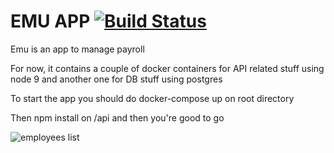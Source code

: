# EMU APP [![Build Status](https://travis-ci.com/juaning/emu.svg?branch=master)](https://travis-ci.com/juaning/emu)

Emu is an app to manage payroll

For now, it contains a couple of docker containers for API related stuff
using node 9 and another one for DB stuff using postgres

To start the app you should do docker-compose up on root directory

Then npm install on /api and then you're good to go

![employees list](https://github.com/juaning/emu/resources/img/employees_list.jpeg)
